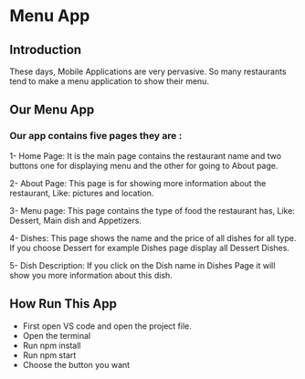 # Menu App
## Introduction
 These days, Mobile Applications are very pervasive. So many restaurants tend to make a menu application to show their menu.
## Our Menu App
### Our app contains five pages they are :
 1- Home Page: It is the main page contains the restaurant name and two buttons one for displaying menu and the other for going to About page.

 2- About Page: This page is for showing more information about the restaurant, Like: pictures and location.

 3- Menu page: This page contains the type of food the restaurant has, Like: Dessert, Main dish and Appetizers.

 4- Dishes: This page shows the name and the price of all dishes for all type. If you choose Dessert for example Dishes page display all Dessert Dishes. 

 5- Dish Description: If you click on the Dish name in Dishes Page it will show you more information about this dish.
 ## How Run This App
 * First open VS code and open the project file.
 * Open the terminal
 * Run npm install 
 * Run npm start 
 * Choose the button you want 